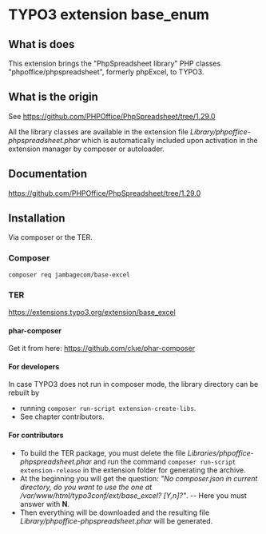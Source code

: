 # TYPO3 extension base_enum

## What is does

This extension brings the "PhpSpreadsheet library" PHP classes "phpoffice/phpspreadsheet", formerly phpExcel, to TYPO3.

## What is the origin

See https://github.com/PHPOffice/PhpSpreadsheet/tree/1.29.0

All the library classes are available in the extension file
*Library/phpoffice-phpspreadsheet.phar* which is automatically included
upon activation in the extension manager by composer or autoloader.

## Documentation

https://github.com/PHPOffice/PhpSpreadsheet/tree/1.29.0

## Installation
Via composer or the TER.

### Composer
`composer req jambagecom/base-excel`

### TER
https://extensions.typo3.org/extension/base_excel

#### phar-composer
Get it from here:
https://github.com/clue/phar-composer

#### For developers
In case TYPO3 does not run in composer mode, the library directory can be rebuilt by 
- running `composer run-script extension-create-libs`. 
- See chapter contributors.

#### For contributors
- To build the TER package, you must delete the file *Libraries/phpoffice-phpspreadsheet.phar*
  and run the command `composer run-script extension-release` in the extension folder for generating the archive.
- At the beginning you will get the question: 
    *"No composer.json in current directory, do you want to use the one at /var/www/html/typo3conf/ext/base_excel? [Y,n]?"*. 
-- Here you must answer with **N**. 
- Then everything will be downloaded and the resulting file 
*Library/phpoffice-phpspreadsheet.phar* will be generated.
